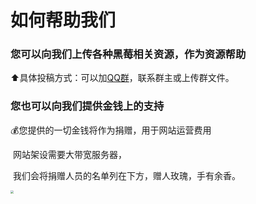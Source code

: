 # 如何帮助我们

### 您可以向我们上传各种黑莓相关资源，作为资源帮助

⬆️具体投稿方式：可以加[QQ群](https://jq.qq.com/?_wv=1027&k=I6Y73Zmw)，联系群主或上传群文件。

### 您也可以向我们提供金钱上的支持

💰您提供的一切金钱将作为捐赠，用于网站运营费用

​     网站架设需要大带宽服务器，

​     我们会将捐赠人员的名单列在下方，赠人玫瑰，手有余香。

<img src="http://wiki.bbphonix.xyz/Chapter1/1.jpg" style="zoom:30%;" />
